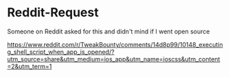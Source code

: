 # Reddit-Request
Someone on Reddit asked for this and didn't mind if I went open source


https://www.reddit.com/r/TweakBounty/comments/14d8p99/10148_executing_shell_script_when_app_is_opened/?utm_source=share&utm_medium=ios_app&utm_name=ioscss&utm_content=2&utm_term=1